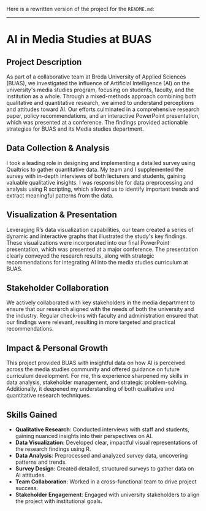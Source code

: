 Here is a rewritten version of the project for the `README.md`:

---

# AI in Media Studies at BUAS

## Project Description
As part of a collaborative team at Breda University of Applied Sciences (BUAS), we investigated the influence of Artificial Intelligence (AI) on the university's media studies program, focusing on students, faculty, and the institution as a whole. Through a mixed-methods approach combining both qualitative and quantitative research, we aimed to understand perceptions and attitudes toward AI. Our efforts culminated in a comprehensive research paper, policy recommendations, and an interactive PowerPoint presentation, which was presented at a conference. The findings provided actionable strategies for BUAS and its Media studies department.

## Data Collection & Analysis
I took a leading role in designing and implementing a detailed survey using Qualtrics to gather quantitative data. My team and I supplemented the survey with in-depth interviews of both lecturers and students, gaining valuable qualitative insights. I was responsible for data preprocessing and analysis using R scripting, which allowed us to identify important trends and extract meaningful patterns from the data.

## Visualization & Presentation
Leveraging R’s data visualization capabilities, our team created a series of dynamic and interactive graphs that illustrated the study's key findings. These visualizations were incorporated into our final PowerPoint presentation, which was presented at a major conference. The presentation clearly conveyed the research results, along with strategic recommendations for integrating AI into the media studies curriculum at BUAS.

## Stakeholder Collaboration
We actively collaborated with key stakeholders in the media department to ensure that our research aligned with the needs of both the university and the industry. Regular check-ins with faculty and administration ensured that our findings were relevant, resulting in more targeted and practical recommendations.

## Impact & Personal Growth
This project provided BUAS with insightful data on how AI is perceived across the media studies community and offered guidance on future curriculum development. For me, this experience sharpened my skills in data analysis, stakeholder management, and strategic problem-solving. Additionally, it deepened my understanding of both qualitative and quantitative research techniques.

## Skills Gained
- **Qualitative Research**: Conducted interviews with staff and students, gaining nuanced insights into their perspectives on AI.
- **Data Visualization**: Developed clear, impactful visual representations of the research findings using R.
- **Data Analysis**: Preprocessed and analyzed survey data, uncovering patterns and trends.
- **Survey Design**: Created detailed, structured surveys to gather data on AI attitudes.
- **Team Collaboration**: Worked in a cross-functional team to drive project success.
- **Stakeholder Engagement**: Engaged with university stakeholders to align the project with institutional goals.
